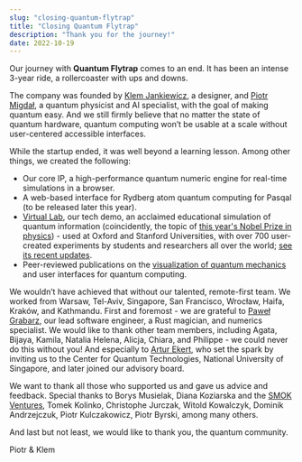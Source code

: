 ```yaml
---
slug: "closing-quantum-flytrap"
title: "Closing Quantum Flytrap"
description: "Thank you for the journey!"
date: 2022-10-19
---
```


Our journey with **Quantum Flytrap** comes to an end. It has been an intense 3-year ride, a rollercoaster with ups and downs.

The company was founded by [Klem Jankiewicz](https://www.linkedin.com/in/klem-jankiewicz/), a designer, and [Piotr Migdał](https://www.linkedin.com/in/piotrmigdal/), a quantum physicist and AI specialist, with the goal of making quantum easy. And we still firmly believe that no matter the state of quantum hardware, quantum computing won’t be usable at a scale without user-centered accessible interfaces.

While the startup ended, it was well beyond a learning lesson. Among other things, we created the following:

- Our core IP, a high-performance quantum numeric engine for real-time simulations in a browser.
- A web-based interface for Rydberg atom quantum computing for Pasqal (to be released later this year).
- [Virtual Lab](https://lab.quantumflytrap.com/), our tech demo, an acclaimed educational simulation of quantum information (coincidently, the topic of [this year's Nobel Prize in physics](https://www.nobelprize.org/prizes/physics/2022/summary/)) - used at Oxford and Stanford Universities, with over 700 user-created experiments by students and researchers all over the world; [see its recent updates](/blog/virtual-lab-updates-oct-2022).
- Peer-reviewed publications on the [visualization of quantum mechanics](https://doi.org/10.1117/1.OE.61.8.081808) and user interfaces for quantum computing.

We wouldn’t have achieved that without our talented, remote-first team. We worked from Warsaw, Tel-Aviv, Singapore, San Francisco, Wrocław, Haifa, Kraków, and Kathmandu. First and foremost - we are grateful to [Paweł Grabarz](https://www.linkedin.com/in/pawe%C5%82-grabarz-942922a2/), our lead software engineer, a Rust magician, and numerics specialist. We would like to thank other team members, including Agata, Bijaya, Kamila, Natalia Helena, Alicja, Chiara, and Philippe - we could never do this without you!
And especially to [Artur Ekert](https://en.wikipedia.org/wiki/Artur_Ekert), who set the spark by inviting us to the Center for Quantum Technologies, National University of Singapore, and later joined our advisory board.

We want to thank all those who supported us and gave us advice and feedback. Special thanks to Borys Musielak, Diana Koziarska and the [SMOK Ventures](http://www.smok.vc/), Tomek Kolinko, Christophe Jurczak, Witold Kowalczyk, Dominik Andrzejczuk, Piotr Kulczakowicz, Piotr Byrski, among many others.

And last but not least, we would like to thank you, the quantum community.

Piotr & Klem
